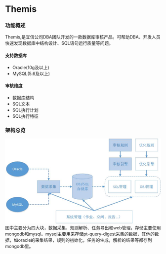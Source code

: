 # Themis 
### 功能概述   

Themis,是宜信公司DBA团队开发的一款数据库审核产品。可帮助DBA、开发人员快速发现数据库中结构设计、SQL语句运行质量等问题。
#### 支持数据库    

* Oracle(10g及以上)    
* MySQL(5.6及以上) 

#### 审核维度     

* 数据库结构    
* SQL文本    
* SQL执行计划    
* SQL执行特征   

### 架构总览   

![架构图](arch.jpg)   
图中主要分为四大块，数据采集、规则解析、任务导出和web管理，存储主要使用mongodb和mysql。mysql主要用来存储pt-query-digest采集的数据，其他的数据，如oracle的采集结果，规则的初始化，任务的生成，解析的结果等都存到mongodb里。 
